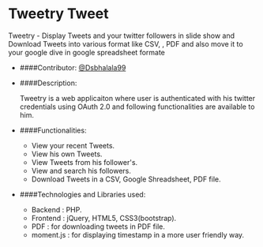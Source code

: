 # Tweetry Tweet

Tweetry - Display Tweets and your twitter followers in slide show  and  Download Tweets into various format like CSV, , PDF and also move it to your google dive in google spreadsheet formate

* ####Contributor: [@Dsbhalala99](https://github.com/divsbhalala)

* ####Description:  

   Tweetry is a web applicaiton where user is authenticated with his twitter credentials using OAuth 2.0 and     following functionalities are available to him.
 
* ####Functionalities:  
	* View your recent Tweets.
	* View his own Tweets.
	* View Tweets from his follower's.
	* View and search his followers.
	* Download Tweets in a CSV, Google Shreadsheet, PDF file.

* ####Technologies and Libraries used:
	*	Backend : PHP.
	*	Frontend : jQuery, HTML5, CSS3(bootstrap).
	*	PDF : for downloading tweets in PDF file.
	*	moment.js : for displaying timestamp in a more user friendly way.
